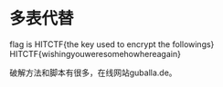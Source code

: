 # 多表代替

flag is HITCTF{the key used to encrypt the followings}
HITCTF{wishingyouweresomehowhereagain}

破解方法和脚本有很多，在线网站guballa.de。
